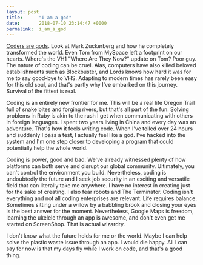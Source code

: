 ```yaml
---
layout: post
title:      "I am a god"
date:       2018-07-10 23:14:47 +0000
permalink:  i_am_a_god
---
```


[Coders are gods](https://www.youtube.com/watch?v=PH-9JAe2ZTI). Look at Mark Zuckerberg and how he completely transformed the world.  Even Tom from MySpace left a footprint on our hearts. Where's the VH1 "Where Are They Now?" update on Tom? Poor guy. The nature of coding can be cruel.  Alas, computers have also killed beloved establishments such as Blockbuster, and Lords knows how hard it was for me to say good-bye to VHS. Adapting to modern times has rarely been easy for this old soul, and that's partly why I've embarked on this journey. Survival of the fittest is real. 

Coding is an entirely new frontier for me. This will be a real life Oregon Trail full of snake bites and forging rivers, but that's all part of the fun. Solving problems in Ruby is akin to the rush I get when communicating with others in foreign languages. I spent two years living in China and every day was an adventure. That's how it feels writing code. When I've toiled over 24 hours and suddenly I pass a test, I actually feel like a god. I've hacked into the system and I'm one step closer to developing a program that could potentially help the whole world. 

Coding is power, good and bad. We've already witnessed plenty of how platforms can both serve and disrupt our global community. Ultimately, you can't control the environment you build. Nevertheless, coding is undoubtedly the future and I seek job security in an exciting and versatile field that can literally take me anywhere. I have no interest in creating just for the sake of creating. I also fear robots and The Terminator. Coding isn't everything and not all coding enterprises are relevant. Life requires balance. Sometimes sitting under a willow by a babbling brook and closing your eyes is the best answer for the moment. Nevertheless, Google Maps is freedom, learning the ukelele through an app is awesome, and don't even get me started on ScreenShop. That is actual wizardry.

I don't know what the future holds for me or the world. Maybe I can help solve the plastic waste issue through an app. I would die happy. All I can say for now is that my days fly while I work on code, and that's a good thing. 
